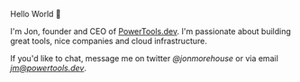 Hello World 👋

I'm Jon, founder and CEO of [PowerTools.dev](https://www.powertools.dev/blog/introducing-powertools/). I'm passionate about building great tools, nice companies and cloud infrastructure.

If you'd like to chat, message me on twitter *@jonmorehouse* or via email *jm@powertools.dev*.
